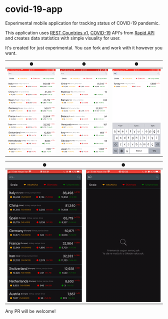 # covid-19-app

Experimental mobile application for tracking status of COVID-19 pandemic.

This application uses [REST Countries v1](https://rapidapi.com/apilayernet/api/rest-countries-v1/details), [COVID-19](https://api-sports.io/documentation/covid-19) API's from [Rapid API](https://rapidapi.com) and creates data statistics with simple visuality for user.

It's created for just experimental. You can fork and work with it however you want.

|             ●              |             ●              |             ●              |
| :------------------------: | :------------------------: | :------------------------: |
| ![img-1](assets/1.PNG '1') | ![img-2](assets/2.PNG '2') | ![img-3](assets/3.PNG '3') |

|             ●              |             ●              |
| :------------------------: | :------------------------: |
| ![img-4](assets/4.PNG '4') | ![img-5](assets/5.PNG '5') |

Any PR will be welcome!

